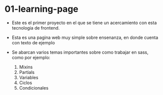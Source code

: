 # 01-learning-page

- Este es el primer proyecto en el que se tiene un
acercamiento con esta tecnologia de frontend.

- Esta es una pagina web muy simple sobre ensenanza, en donde
cuenta con texto de ejemplo

- Se abarcan varios temas importantes sobre como trabajar en sass, como por ejemplo:

    1. Mixins
    2. Partials
    3. Variables
    4. Ciclos
    5. Condicionales
